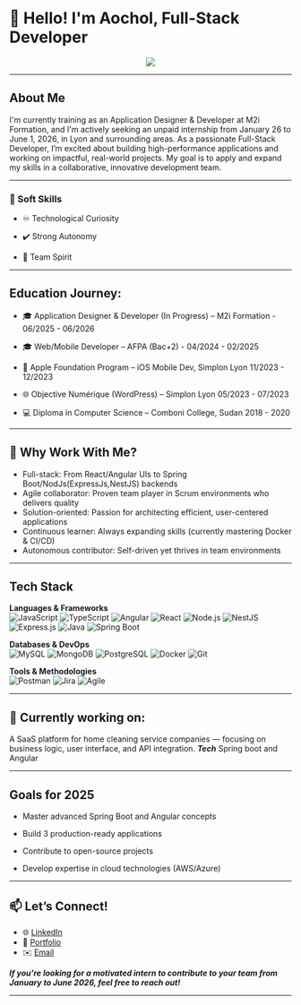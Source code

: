 # 👋 Hello! I'm Aochol, Full-Stack Developer
<p align="center">
  <a href="https://github.com/shawilayoul">
    <img src="https://readme-typing-svg.herokuapp.com/?lines=seeking+an+unpaid+internship+in+Full-Stack;JavaScript+React+|+NodJs+|+Spring+Boot+|+Angular+|;Passionate+about+clean+code+and+user-centered+apps;Lifelong+learner+and+team+player&center=true&width=600&height=45" />
  </a>
</p>

---

## About Me
I'm currently training as an Application Designer & Developer at M2i Formation, and I'm actively seeking an unpaid internship from January 26 to June 1, 2026, in Lyon and surrounding areas.
As a passionate Full-Stack Developer, I’m excited about building high-performance applications and working on impactful, real-world projects. My goal is to apply and expand my skills in a collaborative, innovative development team.

---

### 🧠 Soft Skills
-  ♾️ Technological Curiosity
  
- ✔️ Strong Autonomy 

- 🤝 Team Spirit 
  
----

## Education Journey:
- 🎓 Application Designer & Developer (In Progress) – M2i Formation - 06/2025 - 06/2026

- 🎓 Web/Mobile Developer – AFPA (Bac+2) - 04/2024 - 02/2025

- 📱 Apple Foundation Program – iOS Mobile Dev, Simplon Lyon 11/2023 - 12/2023

- 🌐 Objective Numérique (WordPress) – Simplon Lyon 05/2023 - 07/2023

- 💻 Diploma in Computer Science – Comboni College, Sudan 2018 - 2020

---

## 🌟 Why Work With Me?
+ Full-stack: From React/Angular UIs to Spring Boot/NodJs(ExpressJs,NestJS) backends
+ Agile collaborator: Proven team player in Scrum environments who delivers quality
+ Solution-oriented: Passion for architecting efficient, user-centered applications
+ Continuous learner: Always expanding skills (currently mastering Docker & CI/CD)
+ Autonomous contributor: Self-driven yet thrives in team environments

---

##  Tech Stack
**Languages & Frameworks**  
![JavaScript](https://img.shields.io/badge/-JavaScript-F7DF1E?logo=javascript&logoColor=black)
![TypeScript](https://img.shields.io/badge/-TypeScript-3178C6?logo=typescript&logoColor=white)
![Angular](https://img.shields.io/badge/-Angular-DD0031?logo=angular&logoColor=white)
![React](https://img.shields.io/badge/-React-61DAFB?logo=react&logoColor=black)
![Node.js](https://img.shields.io/badge/-Node.js-339933?logo=nodedotjs&logoColor=white)
![NestJS](https://img.shields.io/badge/-NestJS-E0234E?logo=nestjs&logoColor=white)
![Express.js](https://img.shields.io/badge/-Express-000000?logo=express&logoColor=white)
![Java](https://img.shields.io/badge/-Java-ED8B00?logo=java&logoColor=white)
![Spring Boot](https://img.shields.io/badge/-Spring_Boot-6DB33F?logo=springboot&logoColor=white)

**Databases & DevOps**  
![MySQL](https://img.shields.io/badge/-MySQL-4479A1?logo=mysql&logoColor=white)
![MongoDB](https://img.shields.io/badge/-MongoDB-47A248?logo=mongodb&logoColor=white)
![PostgreSQL](https://img.shields.io/badge/-PostgreSQL-4169E1?logo=postgresql&logoColor=white)
![Docker](https://img.shields.io/badge/-Docker-2496ED?logo=docker&logoColor=white)
![Git](https://img.shields.io/badge/-Git-F05032?logo=git&logoColor=white)

**Tools & Methodologies**  
![Postman](https://img.shields.io/badge/-Postman-FF6C37?logo=postman&logoColor=white)
![Jira](https://img.shields.io/badge/-Jira-0052CC?logo=jira&logoColor=white)
![Agile](https://img.shields.io/badge/-Agile-0091D5?logo=agile&logoColor=white)

---

##  🚧 Currently working on:

A SaaS platform for home cleaning service companies — focusing on business logic, user interface, and API integration.
***Tech*** Spring boot and Angular

---

##  Goals for 2025

 - Master advanced Spring Boot and Angular concepts

- Build 3 production-ready applications

- Contribute to open-source projects

- Develop expertise in cloud technologies (AWS/Azure)

---

## 📫 Let’s Connect!

- 🌐 [LinkedIn](https://www.linkedin.com/in/aochol-ayoul-mojowok-654a7121a/)
- 🎨 [Portfolio](https://aocholportfolio.netlify.app/)
- ✉️ [Email](mailto:aocholayoul9@gmail.com)

 ***If you're looking for a motivated intern to contribute to your team from January to June 2026, feel free to reach out!***

---

